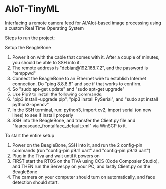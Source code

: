 # AIoT-TinyML
Interfacing a remote camera feed for AI/AIot-based image processing using a custom Real Time Operating System

Steps to run the project:

Setup the BeagleBone
1. Power it on with the cable that comes with it. After a couple of minutes, you should be able to SSH into it.
2. The remote address is "debian@192.168.7.2", and the password is "temppwd"
3. Connect the BeagleBone to an Ethernet wire to establish Internet connection. Do "ping 8.8.8.8" and see if that works to confirm.
4. So "sudo apt-get update" and "sudo apt-get upgrade"
5. Use Pip3 to install the following commands:
6. "pip3 install -upgrade pip", "pip3 install PySerial", and "sudo apt install python3-opencv"
7. In the SSH terminal, run: python3, import cv2, import serial (on new lines) to see if install properly
7. SSH into the BeagleBone, and transfer the Client.py file and "faarcascade_frontalface_default.xml" via WinSCP to it.
   
To start the entire setup
1. Power on the BeagleBone, SSH into it, and run the 2 config-pin commands (run "config-pin p9.11 uart" and "config-pin p9.13 uart")
2. Plug in the Tiva and wait until it powers on
3. FIRST start the RTOS on the TIVA using CCS (Code Composier Studio), and THEN run the Server.py on your PC, and lastly Client.py on the BeagleBone
4. The camera on your computer should turn on automatically, and face detection should start.

